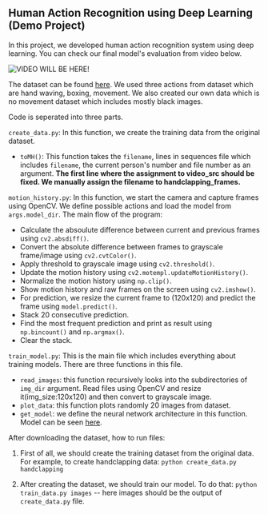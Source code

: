 ## Human Action Recognition using Deep Learning (Demo Project)

In this project, we developed human action recognition system using deep learning. You can check our final model's evaluation from video below.

![VIDEO WILL BE HERE!]()

The dataset can be found [here](http://www.nada.kth.se/cvap/actions/). We used three actions from dataset which are hand waving, boxing, movement. We also created our own data which is no movement dataset which includes mostly black images.

Code is seperated into three parts.

`create_data.py`: In this function, we create the training data from the original dataset.

- `toMH()`: This function takes the `filename`, lines in sequences file which includes `filename`, the current person's number and file number as an argument. **The first line where the assignment to video_src should be fixed. We manually assign the filename to handclapping_frames.**

`motion_history.py`: In this function, we start the camera and capture frames using OpenCV. We define possible actions and load the model from `args.model_dir`. The main flow of the program:

* Calculate the absoulute difference between current and previous frames using `cv2.absdiff()`.
* Convert the absolute difference between frames to grayscale frame/image using `cv2.cvtColor()`.
* Apply threshold to grayscale image using `cv2.threshold()`.
* Update the motion history using `cv2.motempl.updateMotionHistory()`.
* Normalize the motion history using `np.clip()`.
* Show motion history and raw frames on the screen using `cv2.imshow()`.
* For prediction, we resize the current frame to (120x120) and predict the frame using `model.predict()`.
* Stack 20 consecutive prediction.
* Find the most frequent prediction and print as result using `np.bincount()` and `np.argmax()`.
* Clear the stack.


`train_model.py`: This is the main file which includes everything about training models. There are three functions in this file.

- `read_images`: this function recursively looks into the subdirectories of `img_dir` argument. Read files using OpenCV and resize it(img_size:120x120) and then convert to grayscale image.
- `plot_data`: this function plots randomly 20 images from dataset.
- `get_model`: we define the neural network architecture in this function. Model can be seen [here]().



After downloading the dataset, how to run files:

1. First of all, we should create the training dataset from the original data. For example, to create handclapping data:
`python create_data.py handclapping`

2. After creating the dataset, we should train our model. To do that:
`python train_data.py images` -- here images should be the output of `create_data.py` file.


